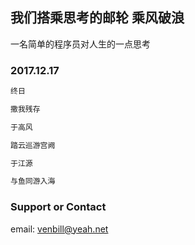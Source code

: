 ## 我们搭乘思考的邮轮 乘风破浪

一名简单的程序员对人生的一点思考


### 2017.12.17

```markdown
终日

撒我残存

于高风

踏云巡游宫阙

于江源

与鱼同游入海
```


### Support or Contact
email:  venbill@yeah.net
